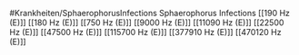 #Krankheiten/SphaerophorusInfections
Sphaerophorus Infections
[[190 Hz (E)]]
[[180 Hz (E)]]
[[750 Hz (E)]]
[[9000 Hz (E)]]
[[11090 Hz (E)]]
[[22500 Hz (E)]]
[[47500 Hz (E)]]
[[115700 Hz (E)]]
[[377910 Hz (E)]]
[[470120 Hz (E)]]